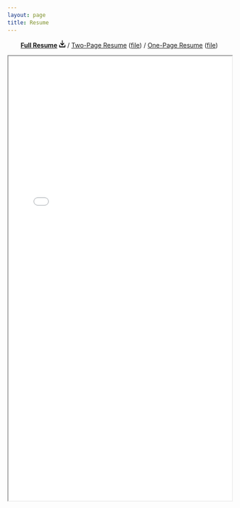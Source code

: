 ```yaml
---
layout: page
title: Resume
---
```


<div class="empty_subtitle"></div>
<p style="text-align:center"><a style="font-weight:bold" href="/full_resume">Full Resume</a> <a href="/docs/resume_long_antonio_franques.pdf"><img alt="Download" src="/img/download_icon.png" width=15px" height="17px"></a>  /  <a href="/2page_resume">Two-Page Resume</a> (<a href="/docs/resume_2page_antonio_franques.pdf">file</a>)  /  <a href="/short_resume">One-Page Resume</a> (<a href="/docs/resume_short_antonio_franques.pdf">file</a>)</p>
<iframe src="/docs/resume_long_antonio_franques.pdf#toolbar=0" width="100%" height="1000px"></iframe>
